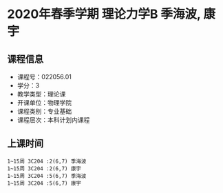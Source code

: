 # 2020年春季学期 理论力学B 季海波, 康宇






## 课程信息

- 课程号：022056.01
- 学分：3
- 教学类型：理论课
- 开课单位：物理学院
- 课程类别：专业基础
- 课程层次：本科计划内课程

## 上课时间

```
1~15周 3C204 :2(6,7) 季海波
1~15周 3C204 :2(6,7) 康宇
1~15周 3C204 :5(6,7) 季海波
1~15周 3C204 :5(6,7) 康宇
```


